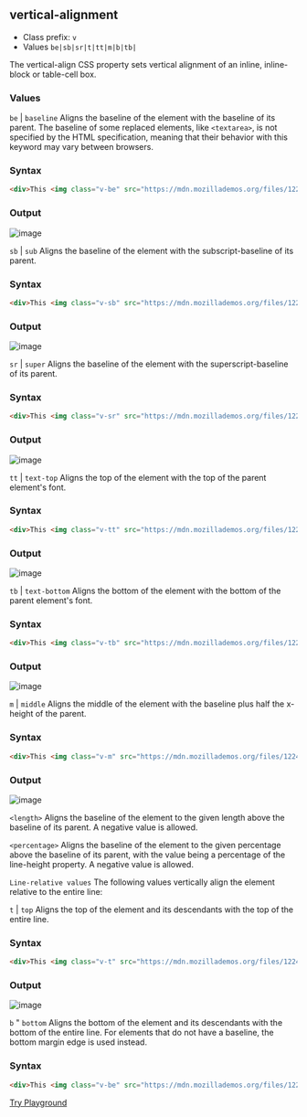 ## vertical-alignment
- Class prefix: `v`
- Values `be|sb|sr|t|tt|m|b|tb|`

The vertical-align CSS property sets vertical alignment of an inline, inline-block or table-cell box.

### Values
`be` | `baseline`
Aligns the baseline of the element with the baseline of its parent. The baseline of some replaced elements, like `<textarea>`, is not specified by the HTML specification, meaning that their behavior with this keyword may vary between browsers.
### Syntax
```html
<div>This <img class="v-be" src="https://mdn.mozillademos.org/files/12245/frame_image.svg" alt="link" width="32" height="32" /> is my alignment</div>
```
### Output
![image](/assets/images/vert-al/v-be.png)

`sb` | `sub`
Aligns the baseline of the element with the subscript-baseline of its parent.
### Syntax
```html
<div>This <img class="v-sb" src="https://mdn.mozillademos.org/files/12245/frame_image.svg" alt="link" width="32" height="32" /> is my alignment</div>
```
### Output
![image](/assets/images/vert-al/v-sb.png)

`sr` | `super`
Aligns the baseline of the element with the superscript-baseline of its parent.
### Syntax
```html
<div>This <img class="v-sr" src="https://mdn.mozillademos.org/files/12245/frame_image.svg" alt="link" width="32" height="32" /> is my alignment</div>
```
### Output
![image](/assets/images/vert-al/v-sr.png)

`tt` | `text-top`
Aligns the top of the element with the top of the parent element's font.
### Syntax
```html
<div>This <img class="v-tt" src="https://mdn.mozillademos.org/files/12245/frame_image.svg" alt="link" width="32" height="32" /> is my alignment</div>
```
### Output
![image](/assets/images/vert-al/v-tt.png)

`tb` | `text-bottom`
Aligns the bottom of the element with the bottom of the parent element's font.
### Syntax
```html
<div>This <img class="v-tb" src="https://mdn.mozillademos.org/files/12245/frame_image.svg" alt="link" width="32" height="32" /> is my alignment</div>
```
### Output
![image](/assets/images/vert-al/v-tb.png)

`m` | `middle`
Aligns the middle of the element with the baseline plus half the x-height of the parent.
### Syntax
```html
<div>This <img class="v-m" src="https://mdn.mozillademos.org/files/12245/frame_image.svg" alt="link" width="32" height="32" /> is my alignment</div>
```
### Output
![image](/assets/images/vert-al/v-m.png)

`<length>`
Aligns the baseline of the element to the given length above the baseline of its parent. A negative value is allowed.

`<percentage>`
Aligns the baseline of the element to the given percentage above the baseline of its parent, with the value being a percentage of the line-height property. A negative value is allowed.

`Line-relative values`
The following values vertically align the element relative to the entire line:

`t` | `top`
Aligns the top of the element and its descendants with the top of the entire line.
### Syntax
```html
<div>This <img class="v-t" src="https://mdn.mozillademos.org/files/12245/frame_image.svg" alt="link" width="32" height="32" /> is my alignment</div>
```
### Output
![image](/assets/images/vert-al/v-t.png)

`b` " `bottom`
Aligns the bottom of the element and its descendants with the bottom of the entire line.
For elements that do not have a baseline, the bottom margin edge is used instead.
### Syntax
```html
<div>This <img class="v-be" src="https://mdn.mozillademos.org/files/12245/frame_image.svg" alt="link" width="32" height="32" /> is my alignment</div>
```
[Try Playground](../../../cssist/demo)

